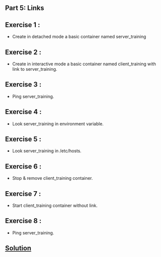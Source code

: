 ## Part 5: Links
## Exercise 1 : 
* Create in detached mode a basic container named server_training

## Exercise 2 : 
* Create in interactive mode a basic container named client_training with link to server_training.

## Exercise 3 : 
* Ping server_training.

## Exercise 4 : 
* Look server_training in environment variable.

## Exercise 5 : 
* Look server_training in /etc/hosts.

## Exercise 6 : 
* Stop & remove client_training container.

## Exercise 7 : 
* Start client_training container without link.

## Exercise 8 : 
* Ping server_training.
 
## [Solution](solution)